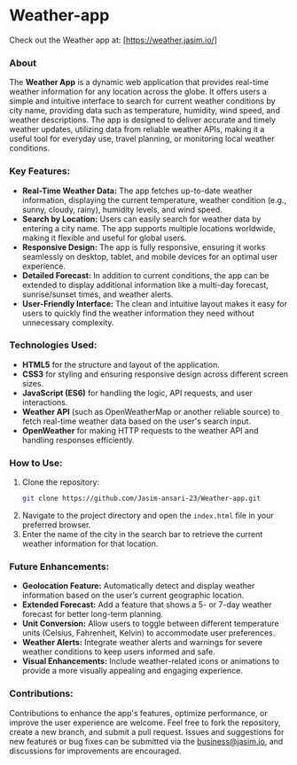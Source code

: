 # Weather-app

Check out the Weather app at: [https://weather.jasim.io/]

### About
The **Weather App** is a dynamic web application that provides real-time weather information for any location across the globe. It offers users a simple and intuitive interface to search for current weather conditions by city name, providing data such as temperature, humidity, wind speed, and weather descriptions. The app is designed to deliver accurate and timely weather updates, utilizing data from reliable weather APIs, making it a useful tool for everyday use, travel planning, or monitoring local weather conditions.

### Key Features:
- **Real-Time Weather Data:** The app fetches up-to-date weather information, displaying the current temperature, weather condition (e.g., sunny, cloudy, rainy), humidity levels, and wind speed.
- **Search by Location:** Users can easily search for weather data by entering a city name. The app supports multiple locations worldwide, making it flexible and useful for global users.
- **Responsive Design:** The app is fully responsive, ensuring it works seamlessly on desktop, tablet, and mobile devices for an optimal user experience.
- **Detailed Forecast:** In addition to current conditions, the app can be extended to display additional information like a multi-day forecast, sunrise/sunset times, and weather alerts.
- **User-Friendly Interface:** The clean and intuitive layout makes it easy for users to quickly find the weather information they need without unnecessary complexity.

### Technologies Used:
- **HTML5** for the structure and layout of the application.
- **CSS3** for styling and ensuring responsive design across different screen sizes.
- **JavaScript (ES6)** for handling the logic, API requests, and user interactions.
- **Weather API** (such as OpenWeatherMap or another reliable source) to fetch real-time weather data based on the user's search input.
- **OpenWeather** for making HTTP requests to the weather API and handling responses efficiently.

### How to Use:
1. Clone the repository:
   ```bash
   git clone https://github.com/Jasim-ansari-23/Weather-app.git
   ```
2. Navigate to the project directory and open the `index.html` file in your preferred browser.
3. Enter the name of the city in the search bar to retrieve the current weather information for that location.

### Future Enhancements:
- **Geolocation Feature:** Automatically detect and display weather information based on the user’s current geographic location.
- **Extended Forecast:** Add a feature that shows a 5- or 7-day weather forecast for better long-term planning.
- **Unit Conversion:** Allow users to toggle between different temperature units (Celsius, Fahrenheit, Kelvin) to accommodate user preferences.
- **Weather Alerts:** Integrate weather alerts and warnings for severe weather conditions to keep users informed and safe.
- **Visual Enhancements:** Include weather-related icons or animations to provide a more visually appealing and engaging experience.

### Contributions:
Contributions to enhance the app's features, optimize performance, or improve the user experience are welcome. Feel free to fork the repository, create a new branch, and submit a pull request. Issues and suggestions for new features or bug fixes can be submitted via the [business@jasim.io](#), and discussions for improvements are encouraged.

